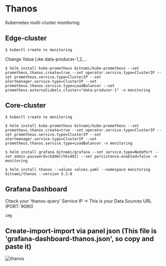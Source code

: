 # Thanos
Kubernetes multi-cluster monitoring

## Edge-cluster
```
$ kubectl create ns monitoring
```

Change Value Like data-producer-1,2,...
```
$ helm install kube-prometheus bitnami/kube-prometheus --set prometheus.thanos.create=true --set operator.service.type=ClusterIP --set prometheus.service.type=ClusterIP --set alertmanager.service.type=ClusterIP --set prometheus.thanos.service.type=LoadBalancer --set prometheus.externalLabels.cluster="data-producer-1" -n monitoring
```

## Core-cluster
```
$ kubectl create ns monitoring
```
```
$ helm install kube-prometheus bitnami/kube-prometheus --set prometheus.thanos.create=true --set operator.service.type=ClusterIP --set prometheus.service.type=ClusterIP --set alertmanager.service.type=ClusterIP --set prometheus.thanos.service.type=LoadBalancer -n monitoring
```
```
$ helm install grafana bitnami/grafana --set service.type=NodePort --set admin.password=ckddmlrhks401! --set persistence.enabled=false -n monitoring
```
```
$ helm install thanos --values values.yaml --namespace monitoring bitnami/thanos --version 5.3.0
```

## Grafana Dashboard
Check your 'thanos-query' Service IP -> This is your Data Sources URL (PORT: 9090)
```
img
```

## Create-import-import via panel json (This file is 'grafana-dashboard-thanos.json', so copy and paste it)
![thanos](https://user-images.githubusercontent.com/70263403/182599017-20a48208-5d3c-4f25-95c2-f3307200ab5f.png)
